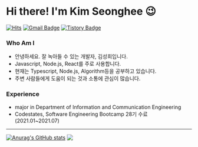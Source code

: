 
# Hi there! I'm Kim Seonghee 😉

[![Hits](https://hits.seeyoufarm.com/api/count/incr/badge.svg?url=https%3A%2F%2Fgithub.com%2Fheesmile0310&count_bg=%23FFF78C&title_bg=%23555555&icon=&icon_color=%23E7E7E7&title=VISIT&edge_flat=false)](https://github.com/haesoo9410) 
[![Gmail Badge](https://img.shields.io/badge/Gmail-D14836?style=flat&logo=Gmail&logoColor=white)](mailto:heesmile0310@gmail.com) 
[![Tistory Badge](https://img.shields.io/badge/Tech%20Blog-555263?style=flat&logoColor=white)](https://smile-developer.tistory.com/)
  
### Who Am I

- 안녕하세요. 잘 녹아들 수 있는 개발자, 김성희입니다.
- Javascript, Node.js, React를 주로 사용합니다.
- 현재는 Typescript, Node.js, Algorithm등을 공부하고 있습니다.
- 주변 사람들에게 도움이 되는 것과 소통에 관심이 많습니다.

### Experience

- major in Department of Information and Communication Engineering
- Codestates, Software Engineering Bootcamp 28기 수료 (2021.01~2021.07)

-------------------------
[![Anurag's GitHub stats](https://github-readme-stats.vercel.app/api?username=heesmile0310&theme=gruvbox)](https://github.com/anuraghazra/github-readme-stats)
<img align='top' src="https://github-readme-stats.vercel.app/api/top-langs/?username=heesmile0310&exclude_repo=codestates/Remember-server&theme=gruvbox">
